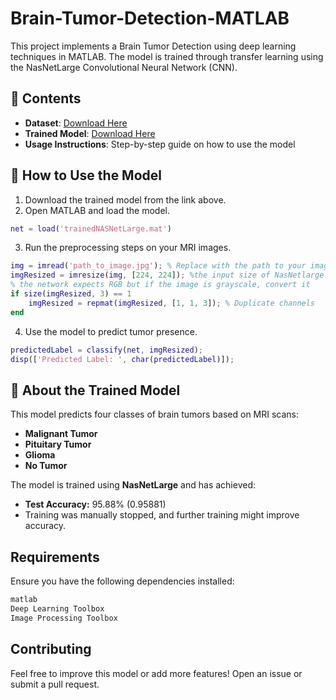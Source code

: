 # Brain-Tumor-Detection-MATLAB
This project implements a Brain Tumor Detection using deep learning techniques in MATLAB. The model is trained through transfer learning using the NasNetLarge Convolutional Neural Network (CNN).

## 📂 Contents
- **Dataset**: [Download Here](https://www.kaggle.com/datasets/sartajbhuvaji/brain-tumor-classification-mri)
- **Trained Model**: [Download Here](https://www.dropbox.com/scl/fi/e6hlb4nlr3gydmti2q06h/trainedNASNetLarge.mat?rlkey=3wnpuaar2jtzgg7ol5ip6ikas&st=c4kyxcrb&dl=0)
- **Usage Instructions**: Step-by-step guide on how to use the model

## 🔧 How to Use the Model
1. Download the trained model from the link above.
2. Open MATLAB and load the model.
```matlab
net = load('trainedNASNetLarge.mat')
```
3. Run the preprocessing steps on your MRI images.
```matlab
img = imread('path_to_image.jpg'); % Replace with the path to your image
imgResized = imresize(img, [224, 224]); %the input size of NasNetlarge is 224x224
% the network expects RGB but if the image is grayscale, convert it
if size(imgResized, 3) == 1  
    imgResized = repmat(imgResized, [1, 1, 3]); % Duplicate channels
end
```
4. Use the model to predict tumor presence.
```matlab
predictedLabel = classify(net, imgResized);
disp(['Predicted Label: ', char(predictedLabel)]);
```

## 📜 About the Trained Model
This model predicts four classes of brain tumors based on MRI scans:

- **Malignant Tumor**
- **Pituitary Tumor**
- **Glioma**
- **No Tumor**

The model is trained using **NasNetLarge** and has achieved:

- **Test Accuracy:** 95.88% (0.95881)
- Training was manually stopped, and further training might improve accuracy.

## Requirements

Ensure you have the following dependencies installed:

```bash
matlab
Deep Learning Toolbox
Image Processing Toolbox
```
## Contributing

Feel free to improve this model or add more features! Open an issue or submit a pull request.
